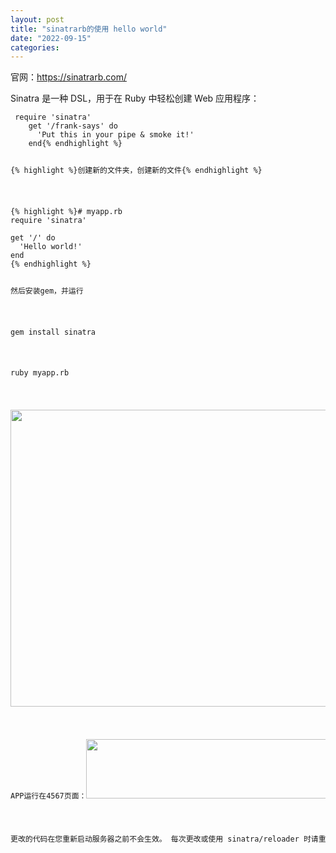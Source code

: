 ```yaml
---
layout: post
title: "sinatrarb的使用 hello world"
date: "2022-09-15"
categories: 
---
```

<p>官网：<a href="https://sinatrarb.com/">https://sinatrarb.com/</a></p>

<p>Sinatra 是一种 DSL，用于在 Ruby 中轻松创建 Web 应用程序：</p>

<pre id="sinatra-joke">
<code id="sinatra-syntax"> <span id="require">require </span><span class="code-quotes">&#39;</span><span class="code-text">sinatra</span><span class="code-quotes">&#39;</span>
    <span id="code-method-name">get </span><span class="code-quotes">&#39;</span><span class="code-text">/frank-says</span><span class="code-quotes">&#39; </span><span class="code-block">do</span>
      <span class="code-quotes">&#39;</span><span class="code-text">Put this in your pipe &amp; smoke it!</span><span class="code-quotes">&#39;</span>
    <span class="code-block">end</span>{% endhighlight %}

<p>{% highlight %}创建新的文件夹，创建新的文件{% endhighlight %}</p>

<pre class="highlight">
{% highlight %}<span class="c1"># myapp.rb</span>
<span class="nb">require</span> <span class="s1">&#39;sinatra&#39;</span>

<span class="n">get</span> <span class="s1">&#39;/&#39;</span> <span class="k">do</span>
  <span class="s1">&#39;Hello world!&#39;</span>
<span class="k">end</span>
{% endhighlight %}

<p>然后安装gem，并运行</p>

<p>gem install sinatra</p>

<p>ruby myapp.rb</p>

<p><img height="475" src="/uploads/ckeditor/pictures/401/image-20220915113426-1.png" width="1135" /></p>

<p>APP运行在4567页面：<img height="95" src="/uploads/ckeditor/pictures/402/image-20220915113518-2.png" width="466" /></p>

<p>更改的代码在您重新启动服务器之前不会生效。 每次更改或使用 sinatra/reloader 时请重新启动服务器。 建议同时运行 gem install thin，如果可用，Sinatra 会选择它。</p>

